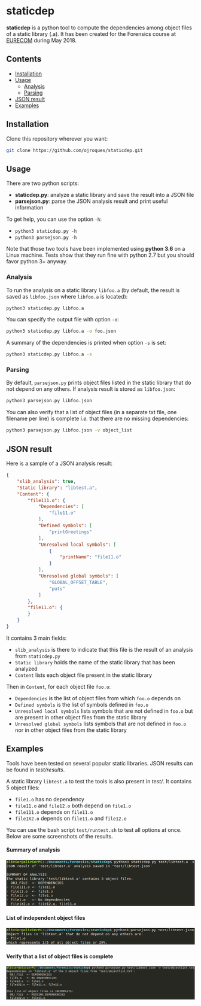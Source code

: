 # staticdep

**staticdep** is a python tool to compute the dependencies among object files of a static library (.a). It has been created for the Forensics course at [EURECOM](http://www.eurecom.fr/en) during May 2018.

## Contents

- [Installation](#installation)
- [Usage](#usage)
    - [Analysis](#analysis)
    - [Parsing](#parsing)
- [JSON result](#json-result)
- [Examples](#examples)

## Installation

Clone this repository wherever you want:
```sh
git clone https://github.com/ojroques/staticdep.git
```
## Usage

There are two python scripts:
- **staticdep.py**: analyze a static library and save the result into a JSON file
- **parsejson.py**: parse the JSON analysis result and print useful information

To get help, you can use the option `-h`:
- `python3 staticdep.py -h`
- `python3 parsejson.py -h`

Note that those two tools have been implemented using **python 3.6** on a Linux machine. Tests show that they run fine with python 2.7 but you should favor python 3+ anyway.

### Analysis

To run the analysis on a static library `libfoo.a` (by default, the result is saved as `libfoo.json` where `libfoo.a` is located):
```sh
python3 staticdep.py libfoo.a
```

You can specify the output file with option `-o`:
```sh
python3 staticdep.py libfoo.a -o foo.json
```

A summary of the dependencies is printed when option `-s` is set:
```sh
python3 staticdep.py libfoo.a -s
```

### Parsing

By default, `parsejson.py` prints object files listed in the static library that do not depend on any others. If analysis result is stored as `libfoo.json`:
```sh
python3 parsejson.py libfoo.json
```

You can also verify that a list of object files (in a separate txt file, one filename per line) is complete *i.e.* that there are no missing dependencies:
```sh
python3 parsejson.py libfoo.json -v object_list
```

## JSON result
Here is a sample of a JSON analysis result:
```json
{
    "slib_analysis": true,
    "Static library": "libtest.a",
    "Content": {
        "file111.o": {
            "Dependencies": [
                "file11.o"
            ],
            "Defined symbols": [
                "printGreetings"
            ],
            "Unresolved local symbols": [
                {
                    "printName": "file11.o"
                }
            ],
            "Unresolved global symbols": [
                "GLOBAL_OFFSET_TABLE",
                "puts"
            ]
        },
        "file11.o": {
        }
    }
}
```

It contains 3 main fields:
* `slib_analysis` is there to indicate that this file is the result of an analysis from `staticdep.py`
* `Static library` holds the name of the static library that has been analyzed
* `Content` lists each object file present in the static library

Then in `Content`, for each object file `foo.o`:
* `Dependencies` is the list of object files from which `foo.o` depends on
* `Defined symbols` is the list of symbols defined in `foo.o`
* `Unresolved local symbols` lists symbols that are not defined in `foo.o` but are present in other object files from the static library
* `Unresolved global symbols` lists symbols that are not defined in `foo.o` nor in other object files from the static library

## Examples
Tools have been tested on several popular static libraries. JSON results can be found in *test/results*. 

A static library `libtest.a` to test the tools is also present in *test/*. It contains 5 object files:
* `file1.o` has no dependency
* `file11.o` and `file12.o` both depend on `file1.o`
* `file111.o` depends on `file11.o`
* `file1X2.o` depends on `file11.o` and `file12.o`

You can use the bash script `test/runtest.sh` to test all options at once. Below are some screenshots of the results.

#### Summary of analysis
![Summary of analysis](screenshots/summary.png)
#### List of independent object files
![Independent object files](screenshots/independent.png)
#### Verify that a list of object files is complete
![Verification of completeness](screenshots/verify.png)
